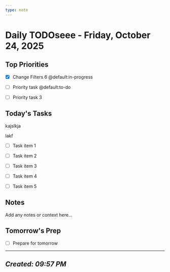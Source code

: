 ```yaml
---
type: note
---
```

# Daily TODOseee - Friday, October 24, 2025

## Top Priorities

- [x] Change Filters 6 @default:in-progress

- [ ] Priority task @default:to-do

- [ ] Priority task 3

## Today's Tasks

kajslkja

lakf

- [ ] Task item 1

- [ ] Task item 2

- [ ] Task item 3

- [ ] Task item 4

- [ ] Task item 5

## Notes

Add any notes or context here...

## Tomorrow's Prep

- [ ] Prepare for tomorrow

---

## *Created: 09:57 PM*
